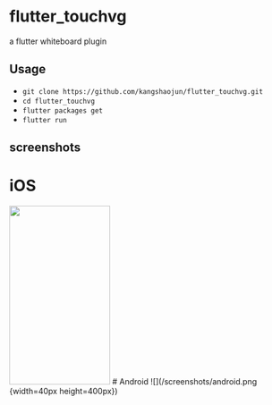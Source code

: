 # flutter_touchvg
a flutter whiteboard plugin

## Usage
- `git clone https://github.com/kangshaojun/flutter_touchvg.git`
- `cd flutter_touchvg`
- `flutter packages get`
- `flutter run`

## screenshots
# iOS
<img width="180" height="320" src="https://raw.githubusercontent.com/kangshaojun/flutter_touchvg/master/screenshots/ios.png"/>
# Android
![](/screenshots/android.png {width=40px height=400px})